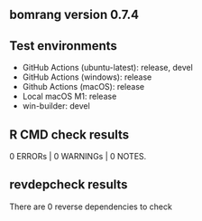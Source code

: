 ## bomrang version 0.7.4

## Test environments

* GitHub Actions (ubuntu-latest): release, devel
* GitHub Actions (windows): release
* Github Actions (macOS): release
* Local macOS M1: release
* win-builder: devel

## R CMD check results

0 ERRORs | 0 WARNINGs | 0 NOTES.

## revdepcheck results

There are 0 reverse dependencies to check
